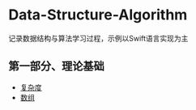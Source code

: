 # Data-Structure-Algorithm
记录数据结构与算法学习过程，示例以Swift语言实现为主

## 第一部分、理论基础
* [复杂度](https://github.com/FreakLee/Data-Structure-Algorithm/blob/main/Notes/01-%E5%A4%8D%E6%9D%82%E5%BA%A6.md)
* [数组](https://github.com/FreakLee/Data-Structure-Algorithm/blob/main/Notes/02-%E6%95%B0%E7%BB%84.md)
